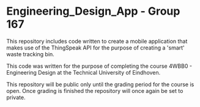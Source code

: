 # Engineering_Design_App - Group 167

This repository includes code written to create a mobile application that makes use of the ThingSpeak API for the purpose of creating a 'smart' waste tracking bin.

This code was written for the purpose of completing the course 4WBB0 - Engineering Design at the Technical University of Eindhoven.

This repository will be public only until the grading period for the course is open. Once grading is finished the repository will once again be set to private. 
